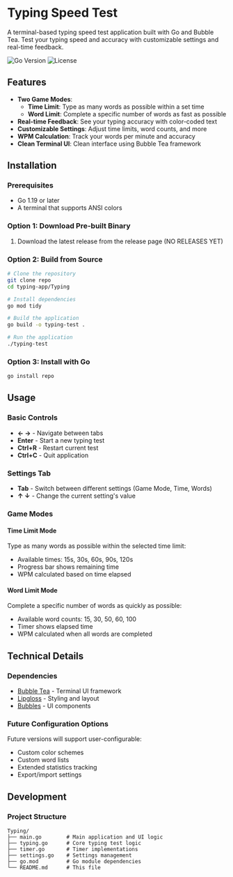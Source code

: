 # Typing Speed Test

A terminal-based typing speed test application built with Go and Bubble Tea. Test your typing speed and accuracy with customizable settings and real-time feedback.

![Go Version](https://img.shields.io/badge/Go-1.19+-blue.svg)
![License](https://img.shields.io/badge/license-MIT-green.svg)

## Features

- **Two Game Modes**: 
  - **Time Limit**: Type as many words as possible within a set time
  - **Word Limit**: Complete a specific number of words as fast as possible
- **Real-time Feedback**: See your typing accuracy with color-coded text
- **Customizable Settings**: Adjust time limits, word counts, and more
- **WPM Calculation**: Track your words per minute and accuracy
- **Clean Terminal UI**: Clean interface using Bubble Tea framework

## Installation

### Prerequisites
- Go 1.19 or later
- A terminal that supports ANSI colors

### Option 1: Download Pre-built Binary
1. Download the latest release from the release page (NO RELEASES YET)

### Option 2: Build from Source
```bash
# Clone the repository
git clone repo
cd typing-app/Typing

# Install dependencies
go mod tidy

# Build the application
go build -o typing-test .

# Run the application
./typing-test
```

### Option 3: Install with Go
```bash
go install repo
```

## Usage

### Basic Controls
- **← →** - Navigate between tabs
- **Enter** - Start a new typing test
- **Ctrl+R** - Restart current test
- **Ctrl+C** - Quit application

### Settings Tab
- **Tab** - Switch between different settings (Game Mode, Time, Words)
- **↑ ↓** - Change the current setting's value

### Game Modes

#### Time Limit Mode
Type as many words as possible within the selected time limit:
- Available times: 15s, 30s, 60s, 90s, 120s
- Progress bar shows remaining time
- WPM calculated based on time elapsed

#### Word Limit Mode
Complete a specific number of words as quickly as possible:
- Available word counts: 15, 30, 50, 60, 100
- Timer shows elapsed time
- WPM calculated when all words are completed



## Technical Details

### Dependencies
- [Bubble Tea](https://github.com/charmbracelet/bubbletea) - Terminal UI framework
- [Lipgloss](https://github.com/charmbracelet/lipgloss) - Styling and layout
- [Bubbles](https://github.com/charmbracelet/bubbles) - UI components



### Future Configuration Options
Future versions will support user-configurable:
- Custom color schemes
- Custom word lists
- Extended statistics tracking
- Export/import settings

## Development

### Project Structure
```
Typing/
├── main.go        # Main application and UI logic
├── typing.go      # Core typing test logic
├── timer.go       # Timer implementations
├── settings.go    # Settings management
├── go.mod         # Go module dependencies
└── README.md      # This file
```

